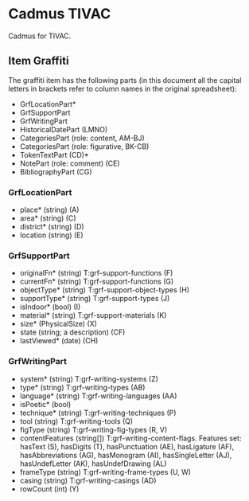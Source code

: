 # Cadmus TIVAC

Cadmus for TIVAC.

## Item Graffiti

The graffiti item has the following parts (in this document all the capital letters in brackets refer to column names in the original spreadsheet):

- GrfLocationPart\*
- GrfSupportPart
- GrfWritingPart
- HistoricalDatePart (LMNO)
- CategoriesPart (role: content, AM-BJ)
- CategoriesPart (role: figurative, BK-CB)
- TokenTextPart (CD)\*
- NotePart (role: comment) (CE)
- BibliographyPart (CG)

### GrfLocationPart

- place\* (string) (A)
- area\* (string) (C)
- district\* (string) (D)
- location (string) (E)

### GrfSupportPart

- originalFn\* (string) T:grf-support-functions (F)
- currentFn\* (string) T:grf-support-functions (G)
- objectType\* (string) T:grf-support-object-types (H)
- supportType\* (string) T:grf-support-types (J)
- isIndoor\* (bool) (I)
- material\* (string) T:grf-support-materials (K)
- size\* (PhysicalSize) (X)
- state (string; a description) (CF)
- lastViewed\* (date) (CH)

### GrfWritingPart

- system\* (string) T:grf-writing-systems (Z)
- type\* (string) T:grf-writing-types (AB)
- language\* (string) T:grf-writing-languages (AA)
- isPoetic\* (bool)
- technique\* (string) T:grf-writing-techniques (P)
- tool (string) T:grf-writing-tools (Q)
- figType (string) T:grf-writing-fig-types (R, V)
- contentFeatures (string[]) T:grf-writing-content-flags. Features set: hasText (S), hasDigits (T), hasPunctuation (AE), hasLigature (AF), hasAbbreviations (AG), hasMonogram (AI), hasSingleLetter (AJ), hasUndefLetter (AK), hasUndefDrawing (AL)
- frameType (string) T:grf-writing-frame-types (U, W)
- casing (string) T:grf-writing-casings (AD)
- rowCount (int) (Y)
